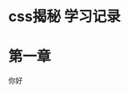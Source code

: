 <!--
 * @Author: your name
 * @Date: 2021-07-07 17:46:49
 * @LastEditTime: 2021-07-07 17:46:51
 * @LastEditors: Please set LastEditors
 * @Description: In User Settings Edit
 * @FilePath: \notes\study notes\css-study\css-style.md
-->
# css揭秘 学习记录
# 第一章
  你好